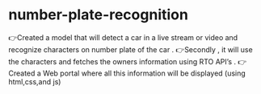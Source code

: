 # number-plate-recognition

👉Created a model that will detect a car in a live stream or video and recognize characters on number plate of the car . 
👉Secondly , it will use the characters and fetches the owners information using RTO API’s .
👉Created a Web portal where all this information will be displayed (using html,css,and js)
